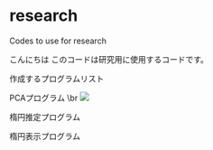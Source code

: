 # research
Codes to use for research

こんにちは
このコードは研究用に使用するコードです。


作成するプログラムリスト

PCAプログラム 
\br
<img src = "https://latex.codecogs.com/gif.latex?X(x_1,&space;x_2,&space;\cdots&space;,x_n)&space;\rightarrow&space;Y_{pca}(y_1,y_2)"/>

楕円推定プログラム


楕円表示プログラム

